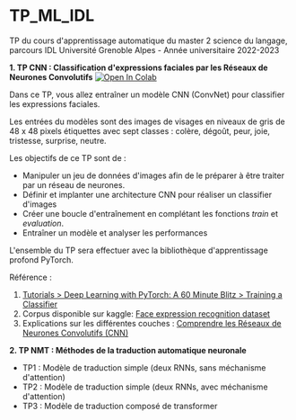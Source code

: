 # TP_ML_IDL
TP du cours d'apprentissage automatique du master 2 science du langage, parcours IDL
Université Grenoble Alpes - Année universitaire 2022-2023

**1. TP CNN : Classification d'expressions faciales par les Réseaux de Neurones Convolutifs**
[![Open In Colab](https://colab.research.google.com/assets/colab-badge.svg)](https://colab.research.google.com/drive/11-4X3fYpr0X1EcVFrYVdZuIs4JXdGpoP?usp=sharing)

Dans ce TP, vous allez entraîner un modèle CNN (ConvNet) pour classifier les expressions faciales. 

Les entrées du modèles sont des images de visages en niveaux de gris de 48 x 48 pixels étiquettes avec sept classes : colère, dégoût, peur, joie, tristesse, surprise, neutre. 

Les objectifs de ce TP sont de :
* Manipuler un jeu de données d'images afin de le préparer à être traiter par un réseau de neurones. 
* Définir et implanter une architecture CNN pour réaliser un classifier d'images
* Créer une boucle d'entraînement en complétant les fonctions *train* et *evaluation*.
* Entraîner un modèle et analyser les performances 

L'ensemble du TP sera effectuer avec la bibliothèque d'apprentissage profond PyTorch. 

Référence :
1. [Tutorials > Deep Learning with PyTorch: A 60 Minute Blitz > Training a Classifier](https://pytorch.org/tutorials/beginner/blitz/cifar10_tutorial.html)
2. Corpus disponible sur kaggle: [Face expression recognition dataset](https://www.kaggle.com/datasets/jonathanoheix/face-expression-recognition-dataset) 
3. Explications sur les différentes couches : [Comprendre les Réseaux de Neurones Convolutifs (CNN)](https://yannicksergeobam.medium.com/comprendre-les-r%C3%A9seaux-de-neurones-convolutifs-cnn-d5f14d963714)

**2. TP NMT : Méthodes de la traduction automatique neuronale**
- TP1 : Modèle de traduction simple (deux RNNs, sans méchanisme d'attention)
- TP2 : Modèle de traduction simple (deux RNNs, avec méchanisme d'attention)
- TP3 : Modèle de traduction composé de transformer


